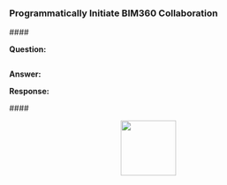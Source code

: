 <head>
<meta http-equiv="Content-Type" content="text/html; charset=utf-8">
<link rel="stylesheet" type="text/css" href="bc.css">
<script src="https://cdn.rawgit.com/google/code-prettify/master/loader/run_prettify.js" type="text/javascript"></script>
<script async src="https://platform.twitter.com/widgets.js" charset="utf-8"></script>
</head>

<!---

- [BIM360 Docs: Setting up external references between files (Upload Linked Files)]
  https://forge.autodesk.com/blog/bim360-docs-setting-external-references-between-files-upload-linked-files
  BY EASON KANG

twitter:

 the #RevitAPI @AutodeskForge @AutodeskRevit #bim #DynamoBim #ForgeDevCon 

&ndash; 
...

linkedin:


#bim #DynamoBim #ForgeDevCon #Revit #API #IFC #SDK #AI #VisualStudio #Autodesk #AEC #adsk

the [Revit API discussion forum](http://forums.autodesk.com/t5/revit-api-forum/bd-p/160) thread

<p style="font-size: 80%; font-style:italic"></p>

-->

### Programmatically Initiate BIM360 Collaboration


####<a name="2"></a>

**Question:** 

<pre class="code">
</pre>

**Answer:** 


**Response:** 

####<a name="3"></a> 

<center>
<img src="img/.png" alt="" width="100"> <!---->
</center>

